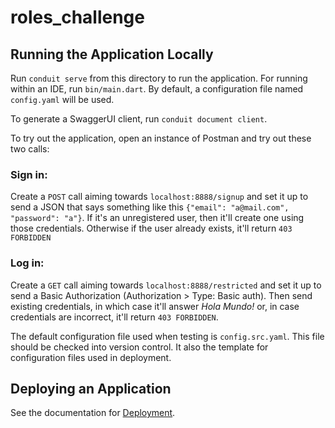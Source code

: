 # roles_challenge

## Running the Application Locally

Run `conduit serve` from this directory to run the application. For running within an IDE, run `bin/main.dart`. By default, a configuration file named `config.yaml` will be used.

To generate a SwaggerUI client, run `conduit document client`.

To try out the application, open an instance of Postman and try out these two calls:

### Sign in:
  Create a `POST` call aiming towards `localhost:8888/signup` and set it up to send a JSON that says something like this
  `{"email": "a@mail.com", "password": "a"}`.
  If it's an unregistered user, then it'll create one using those credentials. Otherwise if the user already exists, it'll return `403 FORBIDDEN`
  
### Log in:
  Create a `GET` call aiming towards `localhost:8888/restricted` and set it up to send a Basic Authorization (Authorization > Type: Basic auth). Then send 
  existing credentials, in which case it'll answer *Hola Mundo!* or, in case credentials are incorrect, it'll return `403 FORBIDDEN`.


The default configuration file used when testing is `config.src.yaml`. This file should be checked into version control. It also the template for configuration files used in deployment.

## Deploying an Application

See the documentation for [Deployment](https://conduit.io/docs/deploy/).
